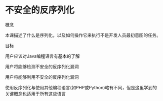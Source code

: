 #  不安全的反序列化 



概念



本课描述了什么是序列化，以及如何操作它来执行不是开发人员最初意图的任务。

目标



用户应该对Java编程语言有基本的了解



用户将能够检测不安全的反序列化漏洞



用户将能够利用不安全的反序列化漏洞



使用反序列化与使用其他编程语言(如PHP或Python)略有不同，但是这里学到的关键概念也适用于所有这些语言